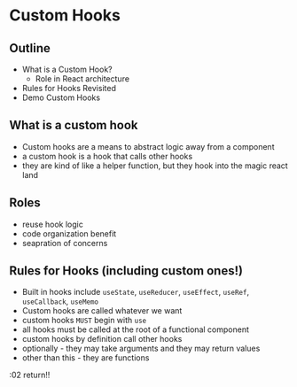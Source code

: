 # Custom Hooks

## Outline

- What is a Custom Hook?
  - Role in React architecture
- Rules for Hooks Revisited
- Demo Custom Hooks

## What is a custom hook

- Custom hooks are a means to abstract logic away from a component
- a custom hook is a hook that calls other hooks
- they are kind of like a helper function, but they hook into the magic react land

## Roles

- reuse hook logic
- code organization benefit
- seapration of concerns

## Rules for Hooks (including custom ones!)

- Built in hooks include `useState`, `useReducer`, `useEffect`, `useRef`, `useCallback`, `useMemo`
- Custom hooks are called whatever we want
- custom hooks `MUST` begin with `use`
- all hooks must be called at the root of a functional component
- custom hooks by definition call other hooks
- optionally - they may take arguments and they may return values
- other than this - they are functions

:02 return!!
